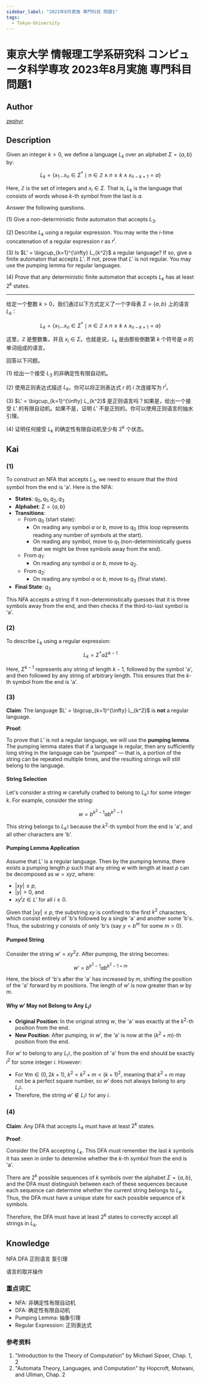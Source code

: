 ```yaml
---
sidebar_label: "2023年8月実施 専門科目 問題1"
tags:
  - Tokyo-University
---
```

# 東京大学 情報理工学系研究科 コンピュータ科学専攻 2023年8月実施 専門科目 問題1

## **Author**
[zephyr](https://inshi-notes.zephyr-zdz.space/)

## **Description**
Given an integer $k > 0$, we define a language $L_k$ over an alphabet $\Sigma = \{a, b\}$ by:

$$
L_k = \{x_1 \ldots x_n \in \Sigma^* \mid n \in \mathbb{Z} \land n \geq k \land x_{n-k+1} = a\}
$$

Here, $\mathbb{Z}$ is the set of integers and $x_i \in \Sigma$. That is, $L_k$ is the language that consists of words whose $k$-th symbol from the last is $a$.

Answer the following questions.

(1) Give a non-deterministic finite automaton that accepts $L_3$.

(2) Describe $L_k$ using a regular expression. You may write the $i$-time concatenation of a regular expression $r$ as $r^i$.

(3) Is $L' = \bigcup_{k=1}^{\infty} L_{k^2}$ a regular language? If so, give a finite automaton that accepts $L'$. If not, prove that $L'$ is not regular. You may use the pumping lemma for regular languages.

(4) Prove that any deterministic finite automaton that accepts $L_k$ has at least $2^k$ states.

---

给定一个整数 $k > 0$，我们通过以下方式定义了一个字母表 $\Sigma = \{a, b\}$ 上的语言 $L_k$：

$$
L_k = \{x_1 \ldots x_n \in \Sigma^* \mid n \in \mathbb{Z} \land n \geq k \land x_{n-k+1} = a\}
$$

这里，$\mathbb{Z}$ 是整数集，并且 $x_i \in \Sigma$。也就是说，$L_k$ 是由那些倒数第 $k$ 个符号是 $a$ 的单词组成的语言。

回答以下问题。

(1) 给出一个接受 $L_3$ 的非确定性有限自动机。

(2) 使用正则表达式描述 $L_k$。你可以将正则表达式 $r$ 的 $i$ 次连接写为 $r^i$。

(3) $L' = \bigcup_{k=1}^{\infty} L_{k^2}$ 是正则语言吗？如果是，给出一个接受 $L'$ 的有限自动机。如果不是，证明 $L'$ 不是正则的。你可以使用正则语言的抽水引理。

(4) 证明任何接受 $L_k$ 的确定性有限自动机至少有 $2^k$ 个状态。

## **Kai**
### (1)

To construct an NFA that accepts $L_3$, we need to ensure that the third symbol from the end is 'a'. Here is the NFA:

- **States**: $q_0, q_1, q_2, q_3$
- **Alphabet**: $\Sigma = \{a, b\}$
- **Transitions**:
  - From $q_0$ (start state):
    - On reading any symbol $a$ or $b$, move to $q_0$ (this loop represents reading any number of symbols at the start).
    - On reading any symbol, move to $q_1$ (non-deterministically guess that we might be three symbols away from the end).
  - From $q_1$:
    - On reading any symbol $a$ or $b$, move to $q_2$.
  - From $q_2$:
    - On reading any symbol $a$ or $b$, move to $q_3$ (final state).
- **Final State**: $q_3$

This NFA accepts a string if it non-deterministically guesses that it is three symbols away from the end, and then checks if the third-to-last symbol is 'a'.

### (2)

To describe $L_k$ using a regular expression:

$$
L_k = \Sigma^*a\Sigma^{k-1}
$$

Here, $\Sigma^{k-1}$ represents any string of length $k-1$, followed by the symbol 'a', and then followed by any string of arbitrary length. This ensures that the $k$-th symbol from the end is 'a'.

### (3)

**Claim**: The language $L' = \bigcup_{k=1}^{\infty} L_{k^2}$ is **not** a regular language.

**Proof**:

To prove that $L'$ is not a regular language, we will use the **pumping lemma**. The pumping lemma states that if a language is regular, then any sufficiently long string in the language can be "pumped" — that is, a portion of the string can be repeated multiple times, and the resulting strings will still belong to the language.

#### String Selection

Let's consider a string $w$ carefully crafted to belong to $L_{k^2}$ for some integer $k$. For example, consider the string:

$$
w = b^{k^2-1}a b^{k^2-1}
$$

This string belongs to $L_{k^2}$ because the $k^2$-th symbol from the end is 'a', and all other characters are 'b'.

#### Pumping Lemma Application

Assume that $L'$ is a regular language. Then by the pumping lemma, there exists a pumping length $p$ such that any string $w$ with length at least $p$ can be decomposed as $w = xyz$, where:

- $|xy| \leq p$,
- $|y| > 0$, and
- $xy^iz \in L'$ for all $i \geq 0$.

Given that $|xy| \leq p$, the substring $xy$ is confined to the first $k^2$ characters, which consist entirely of 'b's followed by a single 'a' and another some 'b's. Thus, the substring $y$ consists of only 'b's (say $y = b^m$ for some $m > 0$).

#### Pumped String

Consider the string $w' = xy^2z$. After pumping, the string becomes:

$$
w' = b^{k^2-1}ab^{k^2 - 1 + m}
$$

Here, the block of 'b's after the 'a' has increased by $m$, shifting the position of the 'a' forward by $m$ positions. The length of $w'$ is now greater than $w$ by $m$.

#### Why $w'$ May not Belong to Any $L_{i^2}$

- **Original Position**: In the original string $w$, the 'a' was exactly at the $k^2$-th position from the end.
- **New Position**: After pumping, in $w'$, the 'a' is now at the $(k^2 + m)$-th position from the end.

For $w'$ to belong to any $L_{i^2}$, the position of 'a' from the end should be exactly $i^2$ for some integer $i$. However:

- For $\forall m \in (0, 2k+1)$,  $k^2 < k^2 + m < (k+1)^2$, meaning that $k^2 + m$ may not be a perfect square number, so $w'$ does not always belong to any $L_{i^2}$.
- Therefore, the string $w' \notin L_{i^2}$ for any $i$.

### (4)

**Claim**: Any DFA that accepts $L_k$ must have at least $2^k$ states.

**Proof**:

Consider the DFA accepting $L_k$. This DFA must remember the last $k$ symbols it has seen in order to determine whether the $k$-th symbol from the end is 'a'.

There are $2^k$ possible sequences of $k$ symbols over the alphabet $\Sigma = \{a, b\}$, and the DFA must distinguish between each of these sequences because each sequence can determine whether the current string belongs to $L_k$. Thus, the DFA must have a unique state for each possible sequence of $k$ symbols.

Therefore, the DFA must have at least $2^k$ states to correctly accept all strings in $L_k$.

## **Knowledge**

NFA DFA 正则语言 泵引理

语言的取并操作

### 重点词汇

- NFA: 非确定性有限自动机
- DFA: 确定性有限自动机
- Pumping Lemma: 抽象引理
- Regular Expression: 正则表达式

### 参考资料

1. "Introduction to the Theory of Computation" by Michael Sipser, Chap. 1, 2
2. "Automata Theory, Languages, and Computation" by Hopcroft, Motwani, and Ullman, Chap. 2
